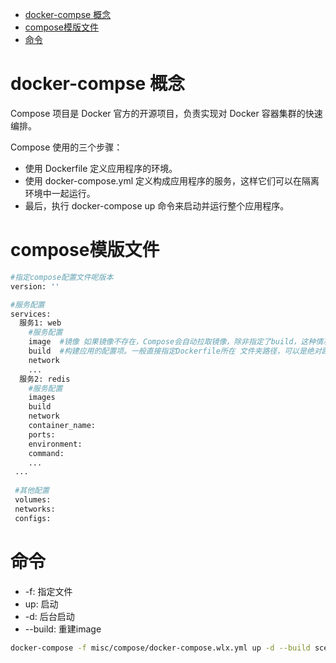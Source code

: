 - [docker-compse 概念](#docker-compse-概念)
- [compose模版文件](#compose模版文件)
- [命令](#命令)

# docker-compse 概念
Compose 项目是 Docker 官方的开源项目，负责实现对 Docker 容器集群的快速编排。

Compose 使用的三个步骤：

- 使用 Dockerfile 定义应用程序的环境。
- 使用 docker-compose.yml 定义构成应用程序的服务，这样它们可以在隔离环境中一起运行。
- 最后，执行 docker-compose up 命令来启动并运行整个应用程序。

# compose模版文件
```dockerfile
#指定compose配置文件呢版本
version: ''

#服务配置
services:
  服务1: web
    #服务配置
    image  #镜像 如果镜像不存在，Compose会自动拉取镜像，除非指定了build，这种情况下会使用指定选项构建镜像并给镜像打上指定标签。
    build  #构建应用的配置项。一般直接指定Dockerfile所在 文件夹路径，可以是绝对路径，或者相对于Compose配置文件的路径
    network
    ...
  服务2: redis
    #服务配置
    images
    build
    network
    container_name:
    ports:
    environment:
    command:
    ...
 ...
 
 #其他配置
 volumes:
 networks:
 configs:
```

# 命令

 - -f: 指定文件
 - up: 启动
 - -d: 后台启动
 - --build: 重建image


```bash
docker-compose -f misc/compose/docker-compose.wlx.yml up -d --build scene_editor
```
